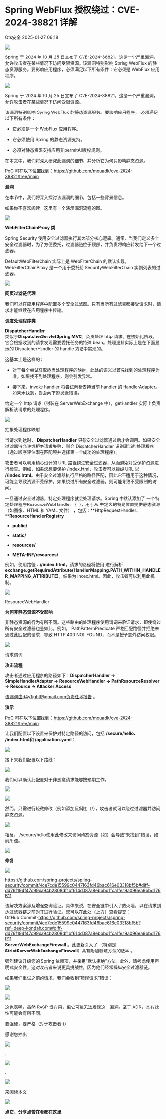 #  Spring WebFlux 授权绕过：CVE-2024-38821 详解   
 Ots安全   2025-01-27 06:18  
  
![](https://mmbiz.qpic.cn/mmbiz_gif/bL2iaicTYdZn7gtxSFZlfuCW6AdQib8Q1onbR0U2h9icP1eRO6wH0AcyJmqZ7USD0uOYncCYIH7ZEE8IicAOPxyb9IA/640?wx_fmt=gif "")  
  
Spring 于 2024 年 10 月 25 日宣布了 CVE-2024-38821，这是一个严重漏洞，允许攻击者在某些情况下访问受限资源。该漏洞特别影响 Spring WebFlux 的静态资源服务。要影响应用程序，必须满足以下所有条件：它必须是 WebFlux 应用程序。  
  
![](https://mmbiz.qpic.cn/sz_mmbiz_png/rWGOWg48tac5RG955NZPN938SGrLTCxISG9vKYhic5lxxic646bic43Tia3iaZObL9KE8FPdhwy8vicrgkchPMuWQbSw/640?wx_fmt=png&from=appmsg "")  
  
Spring 于 2024 年 10 月 25 日宣布了 CVE-2024-38821，这是一个严重漏洞，允许攻击者在某些情况下访问受限资源。  
  
该漏洞特别影响 Spring WebFlux 的静态资源服务。要影响应用程序， 必须满足以下所有条件：  
- 它必须是一个 WebFlux 应用程序。  
  
- 它必须使用 Spring 的静态资源支持。  
  
- 必须对静态资源支持应用非permitAll授权规则。  
  
在本文中，我们将深入研究此漏洞的细节，并分析它为何只影响静态资源。  
  
PoC 可在以下位置找到：https://github.com/mouadk/cve-2024-38821/tree/main  
  
**漏洞**  
  
在本节中，我们将深入探讨该漏洞的细节，包括一些背景信息。  
  
如果你不喜欢阅读，这里有一个演示漏洞流程的图。  
  
![](https://mmbiz.qpic.cn/sz_mmbiz_png/rWGOWg48tac5RG955NZPN938SGrLTCxIq9cLUALy9tMBXNos9lh0QdvElIqc4B1orV9EMNIfg4JC35MTdDbzgg/640?wx_fmt=png&from=appmsg "")  
  
**WebFilterChainProxy 类**  
  
Spring Security 使用安全过滤器执行其大部分核心逻辑。通常，当我们定义多个安全过滤器时，为了方便委托，过滤器链位于顶部，并负责将响应转发给下一个过滤器。  
  
DefaultWebFilterChain 实际上是 WebFilterChain 的默认实现。WebFilterChainProxy 是一个用于委托给 SecurityWebFilterChain 实例列表的过滤器。  
  
![](https://mmbiz.qpic.cn/sz_mmbiz_png/rWGOWg48tac5RG955NZPN938SGrLTCxIGVK3rWk1lCrlUkIgwhOTRujpzdcO9icB0xUjT8hYD2zFWCpw6reRm6g/640?wx_fmt=png&from=appmsg "")  
  
**网页过滤链代理**  
  
我们可以在应用程序中配置多个安全过滤器。只有当所有过滤器都接受请求时，请求才能继续在应用程序中传输。  
  
**调度处理程序类**  
  
**DispatcherHandler**  
类似于**DispatcherServletSpring MVC**，负责处理 http 请求。在初始化阶段，它会根据收到的请求发现需要委托任务的特殊 bean。处理逻辑实际上是在下面显示的 DispatcherHandler 的 handle 方法中实现的。  
  
这基本上是这样的：  
- 对于每个尝试获取适当处理程序的映射，此处的语义以首先找到的处理程序为准。如果找不到处理程序，则会引发异常。  
  
- 接下来，invoke handler 将尝试解析支持当前 handler 的 HandlerAdapter。如果未找到，则会向下游发送错误。  
  
给定一个 http 请求（封装在 ServerWebExchange 中），getHandler 实际上负责解析该请求的处理程序。  
  
![](https://mmbiz.qpic.cn/sz_mmbiz_png/rWGOWg48tac5RG955NZPN938SGrLTCxIacdHe2SorMTEQibEfNib586A4nw8VEWdsyaT7duTrq1iaX3og4z6KQOJg/640?wx_fmt=png&from=appmsg "")  
  
抽象处理程序映射  
  
当请求到达时， **DispatcherHandler** 只有安全过滤器通过后才会调用。如果安全过滤器链允许或拒绝请求失败，则会 DispatcherHandler 识别适当的处理程序（通过顺序评估潜在匹配项并选择第一个成功的处理程序）。  
  
攻击者可以利用精心设计的 URL 路径绕过安全过滤器，从而避免对受保护资源进行检查。例如，如果您想要保护 /index.html，攻击者可以操纵 URL 以 **//index.html**。由于安全过滤器执行严格的路径匹配，因此它不适用于这种情况，可能会导致资源不受保护。如果绕过所有安全过滤器，则可能导致不受限制的访问。  
  
一旦通过安全过滤器，特定处理程序就会处理请求。Spring 中默认添加了 一个特定处理程序ResourceWebHandler （  ），用于从 中定义的特定位置提供静态资源（如图像、HTML 和 YAML 文件） ，包括：**HttpRequestHandler、****ResourceHandlerRegistry**  
- **public/**  
  
- **static/**  
  
- **resources/**  
  
- **META-INF/resources/**  
  
例如，使用路径 **..//index.html**，请求的路径将使用 进行解析 **exchange.getRequiredAttribute(HandlerMapping.PATH_WITHIN_HANDLER_MAPPING_ATTRIBUTE)**，结果为 index.html。因此，攻击者可以利用此机制。  
  
![](https://mmbiz.qpic.cn/sz_mmbiz_png/rWGOWg48tac5RG955NZPN938SGrLTCxIbNK1SwdKG2parzbN7t8kGQnSGjh1RuF2e8q78To1AAmpom0x3Xps4Q/640?wx_fmt=png&from=appmsg "")  
  
ResourceWebHandler  
  
**为何非静态资源不受影响**  
  
非静态资源的行为有所不同。这些路由的处理程序使用谓词来验证请求，即使绕过所有安全过滤器也是如此。例如， PathPatternPredicate 严格匹配路径并拒绝未通过此匹配的请求，导致 HTTP 400 NOT FOUND，而不是授予意外访问权限。  
  
![](https://mmbiz.qpic.cn/sz_mmbiz_png/rWGOWg48tac5RG955NZPN938SGrLTCxIFSDicM5JIjruVj3IPJ7wS6Hwl335Mo4icIQ6Ml6eoqribAbiaPlicrRiaj7w/640?wx_fmt=png&from=appmsg "")  
  
请求谓词  
  
**攻击流程**  
  
攻击者通过应用程序的路径如下：**DispatcherHandler -> SimpleHandlerAdapter -> ResourceWebHandler -> PathResourceResolver -> Resource -> Attacker Access**  
  
该漏洞由d4y1ightl@gmail.com负责任地报告 。  
  
**演示**  
  
PoC 可在以下位置找到：https://github.com/mouadk/cve-2024-38821/tree/main  
  
让我们配置以下设置来保护对特定路径的访问，包括 **/secure/hello、 /index.html和 /application.yaml：**  
  
![](https://mmbiz.qpic.cn/sz_mmbiz_png/rWGOWg48tac5RG955NZPN938SGrLTCxIH8oIiaaznqUB5IYVbqxhpvHiayHfVRzLiapTfXGQicayuMX36rTLnF5rjw/640?wx_fmt=png&from=appmsg "")  
  
接下来我们配置以下路线：  
  
![](https://mmbiz.qpic.cn/sz_mmbiz_png/rWGOWg48tac5RG955NZPN938SGrLTCxIzqF5ZZgjMheqnfDbQaxzRyAXictb9vn36dZslia0Vvickaa6YpqROcccQ/640?wx_fmt=png&from=appmsg "")  
  
我们可以确认此配置对于非恶意请求能够按预期工作。  
  
![](https://mmbiz.qpic.cn/sz_mmbiz_png/rWGOWg48tac5RG955NZPN938SGrLTCxIF8nzzF1Qg6mpbK9BgWleYLHicAedZcbjXOxWwos2eKUpXZTISca2vFA/640?wx_fmt=png&from=appmsg "")  
  
![](https://mmbiz.qpic.cn/sz_mmbiz_png/rWGOWg48tac5RG955NZPN938SGrLTCxIliaEXDlibWCdPWicqCvEgrZms4u68OL3sLN2yHrf3lenqnoC13Wib5tn6Q/640?wx_fmt=png&from=appmsg "")  
  
然而，只需进行轻微修改（例如添加反斜杠（/），攻击者就可以绕过过滤器并访问静态资源。  
  
![](https://mmbiz.qpic.cn/sz_mmbiz_png/rWGOWg48tac5RG955NZPN938SGrLTCxIiakZXRJYqGZuWMlsnmf8Rsp2ktxYibMSqjRb2pxvmicBdTXTcwicMs7r1A/640?wx_fmt=png&from=appmsg "")  
  
相反， /secure/hello使用此修改来访问动态资源（如）会导致“未找到”错误，如前所述。  
  
![](https://mmbiz.qpic.cn/sz_mmbiz_png/rWGOWg48tac5RG955NZPN938SGrLTCxIkeYInPrAOqibricWicJvkXZic6YROTvIUmRCJktKkIcI0woaAA3icsaLYFw/640?wx_fmt=png&from=appmsg "")  
  
**修复**  
  
![](https://mmbiz.qpic.cn/sz_mmbiz_png/rWGOWg48tac5RG955NZPN938SGrLTCxInrpJTlnKxnAng2o5AAQGlPLhmmqibfpZ56bgbXm8OUrfj2GB8ibbV2Ng/640?wx_fmt=png&from=appmsg "")  
  
https://github.com/spring-projects/spring-security/commit/4ce7cde15599c0447163fd46bac616e03318bf5b#diff-dd76f194f47c99da94b2808df1bf614d087a8ebbbd1fca1fea9a096ea9bbd176R11  
  
该解决方案涉及增强查询验证。具体来说，在安全链中引入了防火墙，以在请求到达过滤器链之前对其进行验证。您可以在此处（上方）查看提交：    
GitHub Commit-https://github.com/spring-projects/spring-security/commit/4ce7cde15599c0447163fd46bac616e03318bf5b?ref=deep-kondah.com#diff-dd76f194f47c99da94b2808df1bf614d087a8ebbbd1fca1fea9a096ea9bbd176R11  
 **ServerWebExchangeFirewall** 。此更新引入了 （特别是 **StrictServerWebExchangeFirewall**）具有附加验证方法的版本 。  
  
强烈建议升级您的 Spring 依赖项，并采用“默认拒绝”方法。此外，请考虑使用声明式安全性，这对攻击者来说更具挑战性，因为他们经常操纵安全过滤器链。  
  
如果我们重试之前的请求，我们会收到“错误请求”错误：  
  
![](https://mmbiz.qpic.cn/sz_mmbiz_png/rWGOWg48tac5RG955NZPN938SGrLTCxIGEviaV4feRHW8OnrEkUsBMiceWLwyoF2TLzaexia9cTqLZHWAWLo5nKGQ/640?wx_fmt=png&from=appmsg "")  
  
![](https://mmbiz.qpic.cn/sz_mmbiz_png/rWGOWg48tac5RG955NZPN938SGrLTCxIpa5t6EruTDrlku7na7UY7vnssfGOiagWeX75xTWCBsEMzs8xYkpEspQ/640?wx_fmt=png&from=appmsg "")  
  
这也表明，虽然 RASP 很有用，但它可能无法发现这一漏洞。至于 ADR，其有效性可能会有所不同。  
  
要强硬，要严格（对于攻击者:)）  
  
  
  
感谢您抽出  
  
![](https://mmbiz.qpic.cn/mmbiz_gif/Ljib4So7yuWgdSBqOibtgiaYWjL4pkRXwycNnFvFYVgXoExRy0gqCkqvrAghf8KPXnwQaYq77HMsjcVka7kPcBDQw/640?wx_fmt=gif "")  
  
.  
  
![](https://mmbiz.qpic.cn/mmbiz_gif/Ljib4So7yuWgdSBqOibtgiaYWjL4pkRXwycd5KMTutPwNWA97H5MPISWXLTXp0ibK5LXCBAXX388gY0ibXhWOxoEKBA/640?wx_fmt=gif "")  
  
.  
  
![](https://mmbiz.qpic.cn/mmbiz_gif/Ljib4So7yuWgdSBqOibtgiaYWjL4pkRXwycU99fZEhvngeeAhFOvhTibttSplYbBpeeLZGgZt41El4icmrBibojkvLNw/640?wx_fmt=gif "")  
  
来阅读本文  
  
![](https://mmbiz.qpic.cn/mmbiz_gif/Ljib4So7yuWge7Mibiad1tV0iaF8zSD5gzicbxDmfZCEL7vuOevN97CwUoUM5MLeKWibWlibSMwbpJ28lVg1yj1rQflyQ/640?wx_fmt=gif "")  
  
**点它，分享点赞在看都在这里**  
  
  
